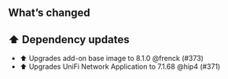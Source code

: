 ## What’s changed

## ⬆️ Dependency updates

- ⬆️ Upgrades add-on base image to 8.1.0 @frenck (#373)
- ⬆️ Upgrades UniFi Network Application to 7.1.68 @hip4 (#371)
